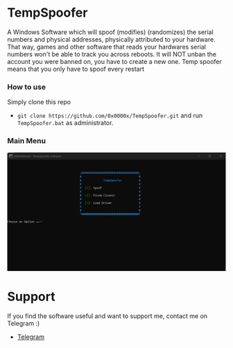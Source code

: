 ﻿# TempSpoofer
A Windows Software which will spoof (modifies) (randomizes) the serial numbers and physical addresses, physically attributed to your hardware. That way, games and other software that reads your hardwares serial numbers won't be able to track you across reboots. It will NOT unban the account you were banned on, you have to create a new one. Temp spoofer means that you only have to spoof every restart

### How to use
Simply clone this repo 
 - `git clone https://github.com/0x0000x/TempSpoofer.git` and 
run `TempSpoofer.bat` as administrator.

### Main Menu
![Main Menu](screenshots/main_menu.png)

# Support
If you find the software useful and want to support me, contact me on Telegram :)
- [Telegram](https://t.me/0x0000_x)
